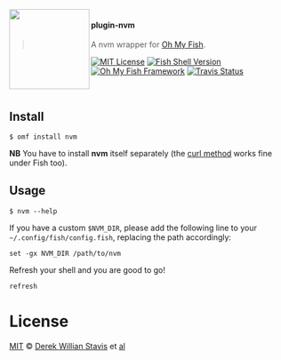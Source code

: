<img src="https://dl.dropboxusercontent.com/u/56336/omf/omf-logo-optimised.svg" align="left" width="144px" height="144px"/>

#### plugin-nvm
> A nvm wrapper for [Oh My Fish][omf-link].

[![MIT License](https://img.shields.io/badge/license-MIT-007EC7.svg?style=flat-square)](/LICENSE)
[![Fish Shell Version](https://img.shields.io/badge/fish-v2.2.0-007EC7.svg?style=flat-square)](http://fishshell.com)
[![Oh My Fish Framework](https://img.shields.io/badge/Oh%20My%20Fish-Framework-007EC7.svg?style=flat-square)](https://www.github.com/oh-my-fish/oh-my-fish)
[![Travis Status](https://img.shields.io/travis/derekstavis/plugin-nvm.svg?style=flat-square)](https://travis-ci.org/derekstavis/plugin-nvm)

<br/>

## Install

```fish
$ omf install nvm
```
**NB** You have to install **nvm** itself separately (the [curl method](https://github.com/creationix/nvm/blob/master/README.markdown#install-script) works fine under Fish too).


## Usage

```fish
$ nvm --help
```

If you have a custom `$NVM_DIR`, please add the following line to your `~/.config/fish/config.fish`, replacing the path accordingly:

```fish
set -gx NVM_DIR /path/to/nvm
```

Refresh your shell and you are good to go!

```fish
refresh
```

# License

[MIT][mit] © [Derek Willian Stavis][author] et [al][contributors]


[mit]:            http://opensource.org/licenses/MIT
[author]:         http://github.com/derekstavis
[omf-link]:       https://www.github.com/oh-my-fish/oh-my-fish
[contributors]:   https://github.com/derekstavis/pkg-nvm/graphs/contributors
